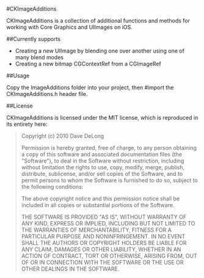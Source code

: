 #CKImageAdditions

CKImageAdditions is a collection of additional functions and methods for working with Core Graphics and UIImages on iOS.

##Currently supports

* Creating a new UIImage by blending one over another using one of many blend modes
* Creating a new bitmap CGContextRef from a CGImageRef

##Usage

Copy the ImageAdditions folder into your project, then #import the CKImageAdditions.h header file.

##License

CKImageAdditions is licensed under the MIT license, which is reproduced in its entirety here:

>Copyright (c) 2010 Dave DeLong
>
>Permission is hereby granted, free of charge, to any person obtaining a copy
>of this software and associated documentation files (the "Software"), to deal
>in the Software without restriction, including without limitation the rights
>to use, copy, modify, merge, publish, distribute, sublicense, and/or sell
>copies of the Software, and to permit persons to whom the Software is
>furnished to do so, subject to the following conditions:
>
>The above copyright notice and this permission notice shall be included in
>all copies or substantial portions of the Software.
>
>THE SOFTWARE IS PROVIDED "AS IS", WITHOUT WARRANTY OF ANY KIND, EXPRESS OR
>IMPLIED, INCLUDING BUT NOT LIMITED TO THE WARRANTIES OF MERCHANTABILITY,
>FITNESS FOR A PARTICULAR PURPOSE AND NONINFRINGEMENT. IN NO EVENT SHALL THE
>AUTHORS OR COPYRIGHT HOLDERS BE LIABLE FOR ANY CLAIM, DAMAGES OR OTHER
>LIABILITY, WHETHER IN AN ACTION OF CONTRACT, TORT OR OTHERWISE, ARISING FROM,
>OUT OF OR IN CONNECTION WITH THE SOFTWARE OR THE USE OR OTHER DEALINGS IN
>THE SOFTWARE.
